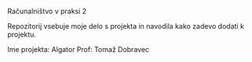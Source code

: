 Računalništvo v praksi 2

Repozitorij vsebuje moje delo s projekta in navodila kako zadevo dodati k projektu.

Ime projekta: Algator
Prof: Tomaž Dobravec
